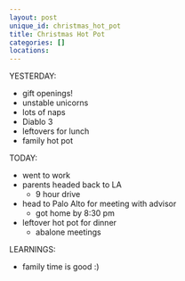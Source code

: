 ```yaml
---
layout: post
unique_id: christmas_hot_pot
title: Christmas Hot Pot
categories: []
locations: 
---
```


YESTERDAY:
* gift openings!
* unstable unicorns
* lots of naps
* Diablo 3
* leftovers for lunch
* family hot pot

TODAY:
* went to work
* parents headed back to LA
  * 9 hour drive
* head to Palo Alto for meeting with advisor
  * got home by 8:30 pm
* leftover hot pot for dinner
  * abalone meetings

LEARNINGS:
* family time is good :)
